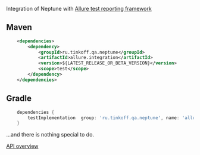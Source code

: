 Integration of Neptune with [Allure test reporting framework](https://docs.qameta.io/allure/)

## Maven

```xml
    <dependencies>
        <dependency>
            <groupId>ru.tinkoff.qa.neptune</groupId>
            <artifactId>allure.integration</artifactId>
            <version>${LATEST_RELEASE_OR_BETA_VERSION}</version>
            <scope>test</scope>
        </dependency>
    </dependencies>
```

## Gradle

```groovy
    dependencies {
        testImplementation  group: 'ru.tinkoff.qa.neptune', name: 'allure.integration', version: LATEST_RELEASE_OR_BETA_VERSION    
    }
```

...and there is nothing special to do.

[API overview](https://tinkoffcreditsystems.github.io/neptune/allure.integration/index.html)